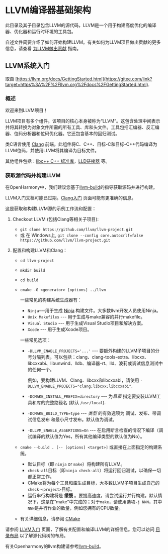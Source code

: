 # LLVM编译器基础架构

此目录及其子目录包含LLVM的源代码，LLVM是一个用于构建高度优化的编译器、优化器和运行时环境的工具包。

自述文件简要介绍了如何开始构建LLVM。有关如何为LLVM项目做出贡献的更多信息，请查看 [为LLVM做出贡献](https://llvm.org/docs/Contributing.html) 指南。

## LLVM系统入门

取自 [https://llvm.org/docs/GettingStarted.html](https://gitee.com/link?target=https%3A%2F%2Fllvm.org%2Fdocs%2FGettingStarted.html).

### 概述

欢迎来到LLVM项目！

LLVM项目有多个组件。该项目的核心本身被称为“LLVM”。这包含处理中间表示并将其转换为对象文件所需的所有工具、库和头文件。工具包括汇编器、反汇编器、位码分析器和位码优化器。它还包含基本的回归测试。

类C语言使用 [Clang](https://clang.llvm.org/) 前端。此组件将C、C++、目标-C和目标-C++代码编译为LLVM位码，并使用LLVM将其编译为目标文件。

其他组件包括：[libc++ C++ 标准库](https://libcxx.llvm.org/)，[LLD链接器](https://lld.llvm.org/) 等。

### 获取源代码并构建LLVM

在OpenHarmony中，我们建议您基于[llvm-build](https://gitee.com/openharmony-sig/third_party_llvm-project/blob/master/llvm-build/README.md)的指导获取源码并进行构建。

LLVM入门文档可能已过期。[Clang入门](https://clang.llvm.org/get_started.html) 页面可能有更准确的信息。

这是获取和构建LLVM源的示例工作流和配置：

1. Checkout LLVM (包括Clang等相关子项目):

   - `git clone https://github.com/llvm/llvm-project.git`
   - 或 在 Windows上, `git clone --config core.autocrlf=false https://github.com/llvm/llvm-project.git`

2. 配置和构建LLVM和Clang：

   - `cd llvm-project`

   - `mkdir build`

   - `cd build`

   - `cmake -G <generator> [options] ../llvm`

     一些常见的构建系统生成器有：

     - `Ninja`---用于生成 [Ninja](https://ninja-build.org/) 构建文件。大多数llvm开发人员使用Ninja。
     - `Unix Makefiles` --- 用于生成与make兼容的并行makefile。
     - `Visual Studio` --- 用于生成Visual Studio项目和解决方案。
     - `Xcode` --- 用于生成Xcode项目。

     一些常见选项：

     - `-DLLVM_ENABLE_PROJECTS='...'` --- 要额外构建的LLVM子项目的分号分隔列表。可以包括：clang、clang-tools-extra、libcxx、libcxxabi、libunwind、lldb、编译器-rt、lld、波莉或调试信息测试中的任何一个。

       例如，要构建LLVM、Clang、libcxx和libcxxabi，请使用 `-DLLVM_ENABLE_PROJECTS="clang;libcxx;libcxxabi"`.

     - `-DCMAKE_INSTALL_PREFIX=directory` --- 为*目录* 指定要安装LLVM工具和库的完整路径名 (默认 `/usr/local`).

     - `-DCMAKE_BUILD_TYPE=type` --- *类型* 的有效选项为 调试、发布、带调试信息发布 和最小尺寸发布。默认值为调试。

     - `-DLLVM_ENABLE_ASSERTIONS=On` --- 在启用断言检查的情况下编译（调试编译的默认值为Yes，所有其他编译类型的默认值为No）。

   - `cmake --build . [-- [options] <target>]` 或直接在上面指定的构建系统。

     - 默认目标（即 `ninja` or `make`）将构建所有LLVM。
     - `check-all`目标（即`ninja check-all`）将运行回归测试，以确保一切都正常工作。
     - CMake将为每个工具和库生成目标，大多数LLVM子项目生成自己的`check-<project>`目标。
     - 运行串行构建将是 **缓慢** 。要提高速度，请尝试运行并行构建。默认情况下，这是在“make”中完成的；对于`make`，请使用选项`-j NNN`，其中`NNN`是并行作业的数量，例如您拥有的CPU数量。

   - 有关详细信息，请参阅 [CMake](https://llvm.org/docs/CMake.html)

请参阅 [LLVM入门](https://llvm.org/docs/GettingStarted.html#getting-started-with-llvm) 页面，了解有关配置和编译LLVM的详细信息。您可以访问 [目录布局](https://llvm.org/docs/GettingStarted.html#directory-layout) 以了解源代码树的布局。

有关Openharmony的llvm构建请参考[llvm-build](https://gitee.com/openharmony-sig/third_party_llvm-project/blob/master/llvm-build/README.md)。

